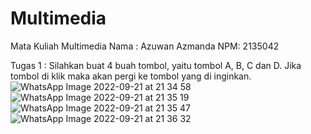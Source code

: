 # Multimedia
Mata Kuliah Multimedia
Nama : Azuwan Azmanda NPM: 2135042

Tugas 1 : Silahkan buat 4 buah tombol, yaitu tombol A, B, C dan D. Jika tombol di klik maka akan pergi ke tombol yang di inginkan.
![WhatsApp Image 2022-09-21 at 21 34 58](https://user-images.githubusercontent.com/100114158/191536561-4b24c919-695c-4b39-8057-c0ef3d9b4653.jpeg)
![WhatsApp Image 2022-09-21 at 21 35 19](https://user-images.githubusercontent.com/100114158/191536608-dbc69ddf-049d-46c6-bf58-26d7f76074a2.jpeg)
![WhatsApp Image 2022-09-21 at 21 35 47](https://user-images.githubusercontent.com/100114158/191536654-88922152-ef7a-4db8-834e-e88da9525a28.jpeg)
![WhatsApp Image 2022-09-21 at 21 36 32](https://user-images.githubusercontent.com/100114158/191536697-af382f63-81f9-4291-8290-49ee5d0effc4.jpeg)

